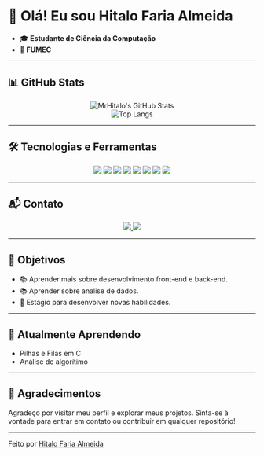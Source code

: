# 👋 Olá! Eu sou Hitalo Faria Almeida

- 🎓 **Estudante de Ciência da Computação**
- 🏫 **FUMEC**

---

## 📊 GitHub Stats

<div align="center">
  <img src="https://github-readme-stats.vercel.app/api?username=MrHitalo&show_icons=true&theme=radical" alt="MrHitalo's GitHub Stats"/>
</div>

<div align="center" size="155px">
  <img src="https://github-readme-stats.vercel.app/api/top-langs/?username=MrHitalo&layout=compact&theme=radical" alt="Top Langs" />
</div>

---

## 🛠️ Tecnologias e Ferramentas

<div align="center">
  <img src="https://img.shields.io/badge/JavaScript-F7DF1E?style=for-the-badge&logo=javascript&logoColor=black">
  <img src="https://img.shields.io/badge/HTML5-E34F26?style=for-the-badge&logo=html5&logoColor=white">
  <img src="https://img.shields.io/badge/CSS3-1572B6?style=for-the-badge&logo=css3&logoColor=white">
  <img src="https://img.shields.io/badge/Angular-DD0031?style=for-the-badge&logo=angular&logoColor=white">
  <img src="https://img.shields.io/badge/C-00599C?style=for-the-badge&logo=c&logoColor=white">
  <img src="https://img.shields.io/badge/PHP-777BB4?style=for-the-badge&logo=php&logoColor=white">
  <img src="https://img.shields.io/badge/MySQL-4479A1?style=for-the-badge&logo=mysql&logoColor=white">
  <img src="https://img.shields.io/badge/Java-007396?style=for-the-badge&logo=java&logoColor=white">
</div>

---

## 📬 Contato

<div align="center">
  <a href="https://www.linkedin.com/in/hitalofariaalmeida/" target="_blank">
    <img src="https://img.shields.io/badge/LinkedIn-0077B5?style=for-the-badge&logo=linkedin&logoColor=white">
  </a>
  <a href="mailto:hitalofariaalmeida1602@gmail.com">
    <img src="https://img.shields.io/badge/Gmail-D14836?style=for-the-badge&logo=gmail&logoColor=white">
  </a>
</div>

---
<!--

## 🐍 Cobrinha de Contribuição

![snake gif](https://github.com/MrHitalo/MrHitalo/blob/output/github-contribution-grid-snake.svg)


---
## 🌟 Projeto Destaque

> Descreva aqui seu projeto mais relevante ou destaque algum repositório importante com um link direto.


---
-->

## 🎯 Objetivos

- 📚 Aprender mais sobre desenvolvimento front-end e back-end.
- 📚 Aprender sobre analise de dados.
- 🚀 Estágio para desenvolver novas habilidades.

---

## 🌱 Atualmente Aprendendo

- Pilhas e Filas em C
- Análise de algorítimo

---

## 🎉 Agradecimentos

Agradeço por visitar meu perfil e explorar meus projetos. Sinta-se à vontade para entrar em contato ou contribuir em qualquer repositório!

---

Feito por [Hitalo Faria Almeida](https://github.com/MrHitalo)
